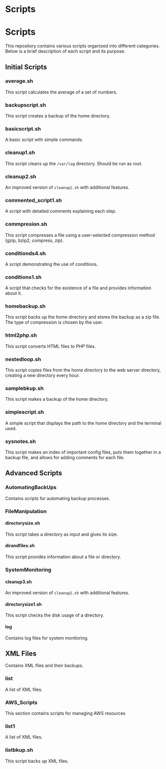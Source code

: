 # Scripts

# Scripts

This repository contains various scripts organized into different categories. Below is a brief description of each script and its purpose.

## Initial Scripts

### average.sh
This script calculates the average of a set of numbers.

### backupscript.sh
This script creates a backup of the home directory.

### basicscript.sh
A basic script with simple commands.

### cleanup1.sh
This script cleans up the `/var/log` directory. Should be run as root.

### cleanup2.sh
An improved version of `cleanup1.sh` with additional features.

### commented_script1.sh
A script with detailed comments explaining each step.

### commpresion.sh
This script compresses a file using a user-selected compression method (gzip, bzip2, compress, zip).

### conditionds4.sh
A script demonstrating the use of conditions.

### conditions1.sh
A script that checks for the existence of a file and provides information about it.

### homebackup.sh
This script backs up the home directory and stores the backup as a zip file. The type of compression is chosen by the user.

### html2php.sh
This script converts HTML files to PHP files.

### nestedloop.sh
This script copies files from the home directory to the web server directory, creating a new directory every hour.

### samplebkup.sh
This script makes a backup of the home directory.

### simplescript.sh
A simple script that displays the path to the home directory and the terminal used.

### sysnotes.sh
This script makes an index of important config files, puts them together in a backup file, and allows for adding comments for each file.

## Advanced Scripts

### AutomatingBackUps
Contains scripts for automating backup processes.

### FileManipulation

#### directorysize.sh
This script takes a directory as input and gives its size.

#### dirandfiles.sh
This script provides information about a file or directory.

### SystemMonitoring

#### cleanup3.sh
An improved version of `cleanup2.sh` with additional features.

#### directorysize1.sh
This script checks the disk usage of a directory.

#### log
Contains log files for system monitoring.

## XML Files

Contains XML files and their backups.

### list
A list of XML files.
### AWS_Scripts

This section contains scripts for managing AWS resources

### list1
A list of XML files.

### listbkup.sh
This script backs up XML files.

